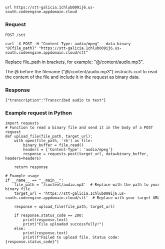 ## 

`url https://stt-galicia.1chlub009ij6.us-south.codeengine.appdomain.cloud`

### Request

`POST /stt`

    curl -X POST -H "Content-Type: audio/mpeg" --data-binary "@{file_path}" "https://stt-galicia.1chlub009ij6.us-south.codeengine.appdomain.cloud/stt"

Replace file_path in brackets, for example: "@/content/audio.mp3".

The @ before the filename ("@/content/audio.mp3") instructs curl to read the content of the file and include it in the request as binary data.

### Response

    {"transcription":"Transcribed audio to text"}

### Example request in Python

    import requests
    # Function to read a binary file and send it in the body of a POST request
    def upload_file(file_path, target_url):
        with open(file_path, 'rb') as file:
            binary_buffer = file.read()
            headers = {'Content-Type': 'audio/mpeg'}
            response = requests.post(target_url, data=binary_buffer, headers=headers)

        return response

    # Example usage
    if __name__ == "__main__":
        file_path = '/content/audio.mp3'  # Replace with the path to your binary file
        target_url = 'https://stt-galicia.1chlub009ij6.us-south.codeengine.appdomain.cloud/stt'  # Replace with your target URL

        response = upload_file(file_path, target_url)

        if response.status_code == 200:
            print(response.text)
            print("File uploaded successfully!")
        else:
            print(response.text)
            print(f"Failed to upload file. Status code: {response.status_code}")